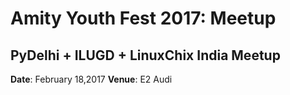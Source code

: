 # Amity Youth Fest 2017: Meetup

## PyDelhi + ILUGD + LinuxChix India Meetup

**Date**: February 18,2017
**Venue**: E2 Audi


